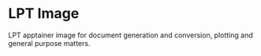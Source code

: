 # LPT Image

LPT apptainer image for document generation and conversion, plotting and general purpose matters.